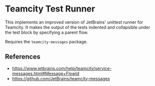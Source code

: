 # Teamcity Test Runner

This implements an improved version of JetBrains' unittest runner for
Teamcity. It makes the output of the tests indented and collapsible under
the test block by specifying a parent flow.

Requires the `teamcity-messages` package.

## References

- <https://www.jetbrains.com/help/teamcity/service-messages.html#Message+FlowId>
- <https://github.com/JetBrains/teamcity-messages>
